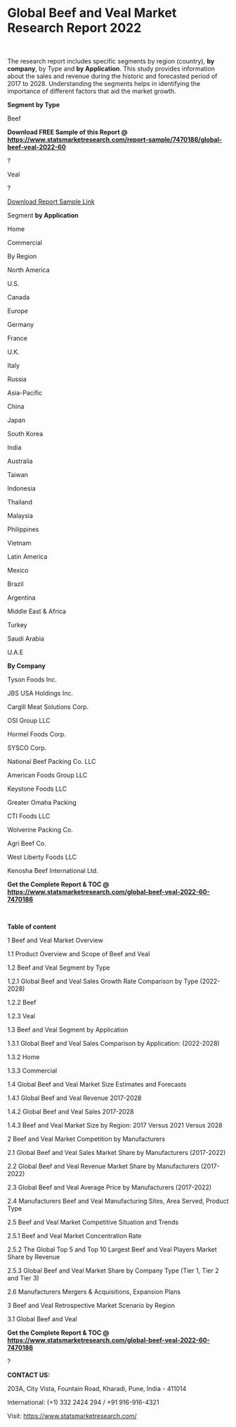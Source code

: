 <h1>Global Beef and Veal Market Research Report 2022</h1><br/><p>The research report includes specific segments by region (country), <strong>by company</strong>, by Type and <strong>by Application</strong>. This study provides information about the sales and revenue during the historic and forecasted period of 2017 to 2028. Understanding the segments helps in identifying the importance of different factors that aid the market growth.</p>
 
 
 
 <p><strong>Segment by Type</strong></p>
 
 
 
 <p>Beef</p>
 
 
 
 <div><b>Download FREE Sample of this Report @ <a href="https://www.statsmarketresearch.com/download-free-sample/7470186/global-beef-veal-2022-60">https://www.statsmarketresearch.com/report-sample/7470186/global-beef-veal-2022-60</a></b></div>
 
 
 
 <p>? </p>
 
 
 
 <p>Veal</p>
 
 
 
 <p>? </p>
 
 
 
 <p><a href="https://www.statsmarketresearch.com/download-free-sample/7470186/global-beef-veal-2022-60">Download Report Sample Link</a></p>
 
 
 
 <p>Segment <strong>by Application</strong></p>
 
 
 
 <p>Home</p>
 
 
 
 <p>Commercial</p>
 
 
 
 <p>By Region</p>
 
 
 
 <p>North America</p>
 
 
 
 <p>U.S.</p>
 
 
 
 <p>Canada</p>
 
 
 
 <p>Europe</p>
 
 
 
 <p>Germany</p>
 
 
 
 <p>France</p>
 
 
 
 <p>U.K.</p>
 
 
 
 <p>Italy</p>
 
 
 
 <p>Russia</p>
 
 
 
 <p>Asia-Pacific</p>
 
 
 
 <p>China</p>
 
 
 
 <p>Japan</p>
 
 
 
 <p>South Korea</p>
 
 
 
 <p>India</p>
 
 
 
 <p>Australia</p>
 
 
 
 <p>Taiwan</p>
 
 
 
 <p>Indonesia</p>
 
 
 
 <p>Thailand</p>
 
 
 
 <p>Malaysia</p>
 
 
 
 <p>Philippines</p>
 
 
 
 <p>Vietnam</p>
 
 
 
 <p>Latin America</p>
 
 
 
 <p>Mexico</p>
 
 
 
 <p>Brazil</p>
 
 
 
 <p>Argentina</p>
 
 
 
 <p>Middle East & Africa</p>
 
 
 
 <p>Turkey</p>
 
 
 
 <p>Saudi Arabia</p>
 
 
 
 <p>U.A.E</p>
 
 
 
 <p><strong>By Company</strong></p>
 
 
 
 <p>Tyson Foods Inc.</p>
 
 
 
 <p>JBS USA Holdings Inc.</p>
 
 
 
 <p>Cargill Meat Solutions Corp.</p>
 
 
 
 <p>OSI Group LLC</p>
 
 
 
 <p>Hormel Foods Corp.</p>
 
 
 
 <p>SYSCO Corp.</p>
 
 
 
 <p>National Beef Packing Co. LLC</p>
 
 
 
 <p>American Foods Group LLC</p>
 
 
 
 <p>Keystone Foods LLC</p>
 
 
 
 <p>Greater Omaha Packing</p>
 
 
 
 <p>CTI Foods LLC</p>
 
 
 
 <p>Wolverine Packing Co.</p>
 
 
 
 <p>Agri Beef Co.</p>
 
 
 
 <p>West Liberty Foods LLC</p>
 
 
 
 <p>Kenosha Beef International Ltd.</p>
 
 
 
 <div><b>Get the Complete Report & TOC @ <a href="https://www.statsmarketresearch.com/global-beef-veal-2022-60-7470186">https://www.statsmarketresearch.com/global-beef-veal-2022-60-7470186</a></b></div>
 
 
 
 <p><br />
 
 <b>Table of content</b></p>
 
 
 
 <p>1 Beef and Veal Market Overview<br />
 
 1.1 Product Overview and Scope of Beef and Veal<br />
 
 1.2 Beef and Veal Segment by Type<br />
 
 1.2.1 Global Beef and Veal Sales Growth Rate Comparison by Type (2022-2028)<br />
 
 1.2.2 Beef<br />
 
 1.2.3 Veal<br />
 
 1.3 Beef and Veal Segment by Application<br />
 
 1.3.1 Global Beef and Veal Sales Comparison by Application: (2022-2028)<br />
 
 1.3.2 Home<br />
 
 1.3.3 Commercial<br />
 
 1.4 Global Beef and Veal Market Size Estimates and Forecasts<br />
 
 1.4.1 Global Beef and Veal Revenue 2017-2028<br />
 
 1.4.2 Global Beef and Veal Sales 2017-2028<br />
 
 1.4.3 Beef and Veal Market Size by Region: 2017 Versus 2021 Versus 2028<br />
 
 2 Beef and Veal Market Competition by Manufacturers<br />
 
 2.1 Global Beef and Veal Sales Market Share by Manufacturers (2017-2022)<br />
 
 2.2 Global Beef and Veal Revenue Market Share by Manufacturers (2017-2022)<br />
 
 2.3 Global Beef and Veal Average Price by Manufacturers (2017-2022)<br />
 
 2.4 Manufacturers Beef and Veal Manufacturing Sites, Area Served, Product Type<br />
 
 2.5 Beef and Veal Market Competitive Situation and Trends<br />
 
 2.5.1 Beef and Veal Market Concentration Rate<br />
 
 2.5.2 The Global Top 5 and Top 10 Largest Beef and Veal Players Market Share by Revenue<br />
 
 2.5.3 Global Beef and Veal Market Share by Company Type (Tier 1, Tier 2 and Tier 3)<br />
 
 2.6 Manufacturers Mergers & Acquisitions, Expansion Plans<br />
 
 3 Beef and Veal Retrospective Market Scenario by Region<br />
 
 3.1 Global Beef and Veal</p>
 
 
 
 <div><b>Get the Complete Report & TOC @ <a href="https://www.statsmarketresearch.com/global-beef-veal-2022-60-7470186">https://www.statsmarketresearch.com/global-beef-veal-2022-60-7470186</a></b></div>
 
 
 
 <p>? </p>
 
 
 
 <p><b>CONTACT US:</b><br />
 
 203A, City Vista, Fountain Road, Kharadi, Pune, India - 411014<br />
 
 International: (+1) 332 2424 294 / +91 916-916-4321<br />
 
 Visit: <a href="https://www.statsmarketresearch.com/">https://www.statsmarketresearch.com/</a></p>